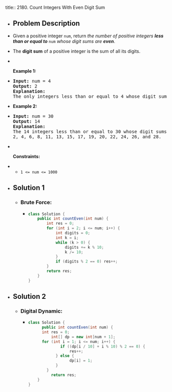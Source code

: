 title:: 2180. Count Integers With Even Digit Sum

- ## Problem Description
- <p>Given a positive integer <code>num</code>, return <em>the number of positive integers <strong>less than or equal to</strong></em> <code>num</code> <em>whose digit sums are <strong>even</strong></em>.</p>
- <p>The <strong>digit sum</strong> of a positive integer is the sum of all its digits.</p>
- <p>&nbsp;</p>
  <p><strong class="example">Example 1:</strong></p>
- <pre>
  <strong>Input:</strong> num = 4
  <strong>Output:</strong> 2
  <strong>Explanation:</strong>
  The only integers less than or equal to 4 whose digit sums are even are 2 and 4.    
  </pre>
- <p><strong class="example">Example 2:</strong></p>
- <pre>
  <strong>Input:</strong> num = 30
  <strong>Output:</strong> 14
  <strong>Explanation:</strong>
  The 14 integers less than or equal to 30 whose digit sums are even are
  2, 4, 6, 8, 11, 13, 15, 17, 19, 20, 22, 24, 26, and 28.
  </pre>
- <p>&nbsp;</p>
  <p><strong>Constraints:</strong></p>
- <ul>
  	<li><code>1 &lt;= num &lt;= 1000</code></li>
  </ul>
- ## Solution 1
	- ### Brute Force:
		- ```java
		  class Solution {
		      public int countEven(int num) {
		          int res = 0;
		          for (int i = 2; i <= num; i++) {
		              int digits = 0;
		              int k = i;
		              while (k > 0) {
		                  digits += k % 10;
		                  k /= 10;
		              }
		              if (digits % 2 == 0) res++;
		          }
		          return res;
		      }
		  }
		  ```
- ## Solution 2
	- ### Digital Dynamic:
		- ```java
		  class Solution {
		    	public int countEven(int num) {
		  	  	int res = 0;
		        	int[] dp = new int[num + 1];
		  	   	for (int i = 1; i <= num; i++) {
		            	if ((dp[i / 10] + i % 10) % 2 == 0) {
		                	res++;
		              } else {
		                	dp[i] = 1; 
		              }
		          }
		        	return res;
		      }
		  }
		  ```